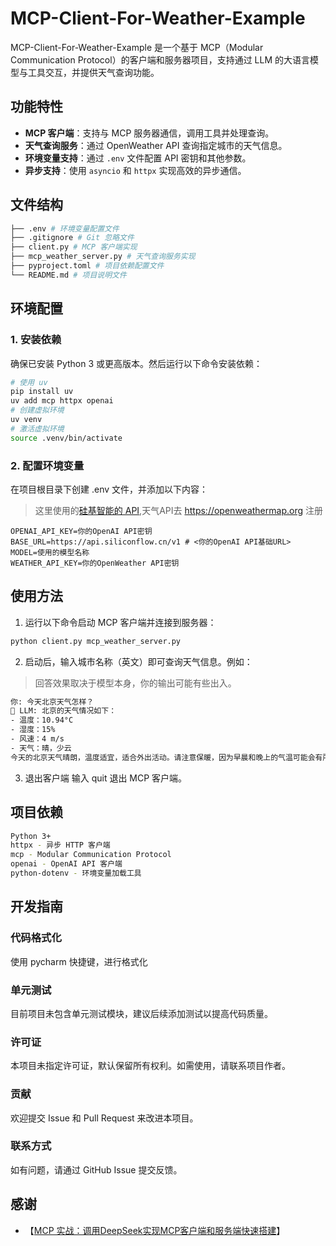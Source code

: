 # MCP-Client-For-Weather-Example

MCP-Client-For-Weather-Example 是一个基于 MCP（Modular Communication Protocol）的客户端和服务器项目，支持通过 LLM 的大语言模型与工具交互，并提供天气查询功能。

## 功能特性

- **MCP 客户端**：支持与 MCP 服务器通信，调用工具并处理查询。
- **天气查询服务**：通过 OpenWeather API 查询指定城市的天气信息。
- **环境变量支持**：通过 `.env` 文件配置 API 密钥和其他参数。
- **异步支持**：使用 `asyncio` 和 `httpx` 实现高效的异步通信。

## 文件结构

```bash
├── .env # 环境变量配置文件
├── .gitignore # Git 忽略文件
├── client.py # MCP 客户端实现
├── mcp_weather_server.py # 天气查询服务实现
├── pyproject.toml # 项目依赖配置文件
└── README.md # 项目说明文件
```

## 环境配置

### 1. 安装依赖

确保已安装 Python 3 或更高版本。然后运行以下命令安装依赖：

```bash
# 使用 uv
pip install uv
uv add mcp httpx openai
# 创建虚拟环境
uv venv
# 激活虚拟环境
source .venv/bin/activate
```

### 2. 配置环境变量

在项目根目录下创建 .env 文件，并添加以下内容：

> 这里使用的[硅基智能的 API](https://cloud.siliconflow.cn/models),天气API去 https://openweathermap.org 注册

```env
OPENAI_API_KEY=你的OpenAI API密钥
BASE_URL=https://api.siliconflow.cn/v1 # <你的OpenAI API基础URL>
MODEL=使用的模型名称
WEATHER_API_KEY=你的OpenWeather API密钥
```
## 使用方法

1. 运行以下命令启动 MCP 客户端并连接到服务器：

```bash
python client.py mcp_weather_server.py
```

2. 启动后，输入城市名称（英文）即可查询天气信息。例如：
> 回答效果取决于模型本身，你的输出可能有些出入。

```bash
你: 今天北京天气怎样？
🤖 LLM: 北京的天气情况如下：
- 温度：10.94°C
- 湿度：15%
- 风速：4 m/s
- 天气：晴，少云
今天的北京天气晴朗，温度适宜，适合外出活动。请注意保暖，因为早晨和晚上的气温可能会有所下降
```

3. 退出客户端
   输入 quit 退出 MCP 客户端。

## 项目依赖

```bash
Python 3+
httpx - 异步 HTTP 客户端
mcp - Modular Communication Protocol
openai - OpenAI API 客户端
python-dotenv - 环境变量加载工具
```

## 开发指南

### 代码格式化

使用 pycharm 快捷键，进行格式化

### 单元测试

目前项目未包含单元测试模块，建议后续添加测试以提高代码质量。

### 许可证

本项目未指定许可证，默认保留所有权利。如需使用，请联系项目作者。

### 贡献

欢迎提交 Issue 和 Pull Request 来改进本项目。

### 联系方式

如有问题，请通过 GitHub Issue 提交反馈。


## 感谢
- 【[MCP 实战：调用DeepSeek实现MCP客户端和服务端快速搭建](https://deepseek.csdn.net/67e383ff45a25f3de59f7bb0.html)】
